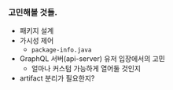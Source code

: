 
### 고민해볼 것들.
- 패키지 설계
- 가시성 제어
  - `package-info.java`
- GraphQL 서버(api-server) 유저 입장에서의 고민
  - 얼마나 커스텀 가능하게 열어둘 것인지
- artifact 분리가 필요한지?